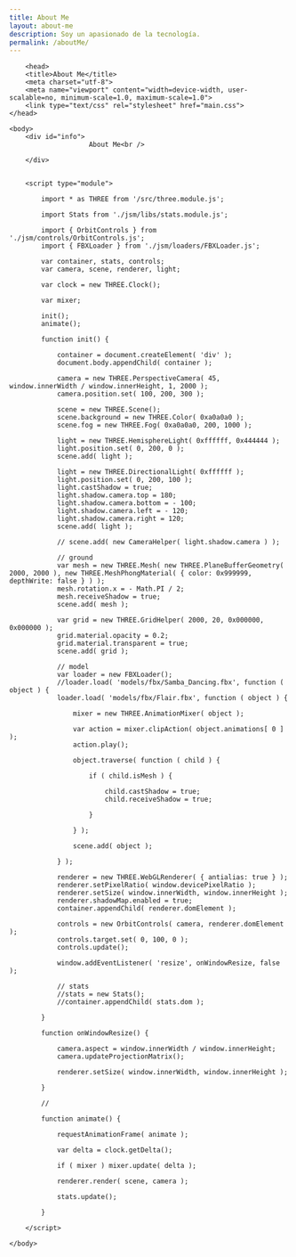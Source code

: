 ```yaml
---
title: About Me
layout: about-me
description: Soy un apasionado de la tecnología. 
permalink: /aboutMe/
---
```

        <head>
		<title>About Me</title>
		<meta charset="utf-8">
		<meta name="viewport" content="width=device-width, user-scalable=no, minimum-scale=1.0, maximum-scale=1.0">
		<link type="text/css" rel="stylesheet" href="main.css">
	</head>

	<body>
		<div id="info">
                        About Me<br />
                
		</div>


		<script type="module">

			import * as THREE from '/src/three.module.js';

			import Stats from './jsm/libs/stats.module.js';

			import { OrbitControls } from './jsm/controls/OrbitControls.js';
			import { FBXLoader } from './jsm/loaders/FBXLoader.js';

			var container, stats, controls;
			var camera, scene, renderer, light;

			var clock = new THREE.Clock();

			var mixer;

			init();
			animate();

			function init() {

				container = document.createElement( 'div' );
				document.body.appendChild( container );

				camera = new THREE.PerspectiveCamera( 45, window.innerWidth / window.innerHeight, 1, 2000 );
				camera.position.set( 100, 200, 300 );

				scene = new THREE.Scene();
				scene.background = new THREE.Color( 0xa0a0a0 );
				scene.fog = new THREE.Fog( 0xa0a0a0, 200, 1000 );

				light = new THREE.HemisphereLight( 0xffffff, 0x444444 );
				light.position.set( 0, 200, 0 );
				scene.add( light );

				light = new THREE.DirectionalLight( 0xffffff );
				light.position.set( 0, 200, 100 );
				light.castShadow = true;
				light.shadow.camera.top = 180;
				light.shadow.camera.bottom = - 100;
				light.shadow.camera.left = - 120;
				light.shadow.camera.right = 120;
				scene.add( light );

				// scene.add( new CameraHelper( light.shadow.camera ) );

				// ground
				var mesh = new THREE.Mesh( new THREE.PlaneBufferGeometry( 2000, 2000 ), new THREE.MeshPhongMaterial( { color: 0x999999, depthWrite: false } ) );
				mesh.rotation.x = - Math.PI / 2;
				mesh.receiveShadow = true;
				scene.add( mesh );

				var grid = new THREE.GridHelper( 2000, 20, 0x000000, 0x000000 );
				grid.material.opacity = 0.2;
				grid.material.transparent = true;
				scene.add( grid );

				// model
				var loader = new FBXLoader();
				//loader.load( 'models/fbx/Samba_Dancing.fbx', function ( object ) {
				loader.load( 'models/fbx/Flair.fbx', function ( object ) {

					mixer = new THREE.AnimationMixer( object );

					var action = mixer.clipAction( object.animations[ 0 ] );
					action.play();

					object.traverse( function ( child ) {

						if ( child.isMesh ) {

							child.castShadow = true;
							child.receiveShadow = true;

						}

					} );

					scene.add( object );

				} );

				renderer = new THREE.WebGLRenderer( { antialias: true } );
				renderer.setPixelRatio( window.devicePixelRatio );
				renderer.setSize( window.innerWidth, window.innerHeight );
				renderer.shadowMap.enabled = true;
				container.appendChild( renderer.domElement );

				controls = new OrbitControls( camera, renderer.domElement );
				controls.target.set( 0, 100, 0 );
				controls.update();

				window.addEventListener( 'resize', onWindowResize, false );

				// stats
				//stats = new Stats();
				//container.appendChild( stats.dom );

			}

			function onWindowResize() {

				camera.aspect = window.innerWidth / window.innerHeight;
				camera.updateProjectionMatrix();

				renderer.setSize( window.innerWidth, window.innerHeight );

			}

			//

			function animate() {

				requestAnimationFrame( animate );

				var delta = clock.getDelta();

				if ( mixer ) mixer.update( delta );

				renderer.render( scene, camera );

				stats.update();

			}

		</script>

	</body>
